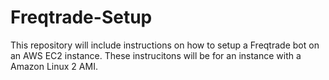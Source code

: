 # Freqtrade-Setup
This repository will include instructions on how to setup a Freqtrade bot on an AWS EC2 instance. These instrucitons will be for an instance with a Amazon Linux 2 AMI.


